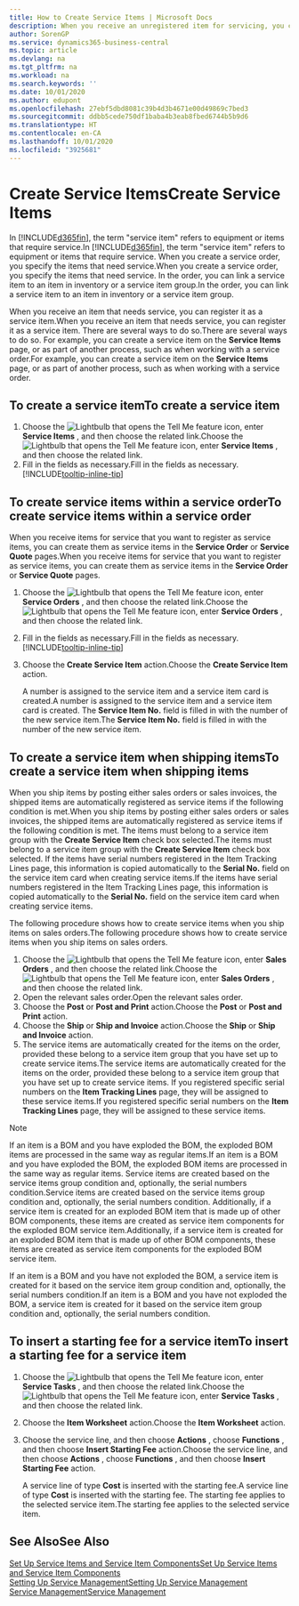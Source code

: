 ```yaml
---
title: How to Create Service Items | Microsoft Docs
description: When you receive an unregistered item for servicing, you can register it as a service item.
author: SorenGP
ms.service: dynamics365-business-central
ms.topic: article
ms.devlang: na
ms.tgt_pltfrm: na
ms.workload: na
ms.search.keywords: ''
ms.date: 10/01/2020
ms.author: edupont
ms.openlocfilehash: 27ebf5dbd8081c39b4d3b4671e00d49869c7bed3
ms.sourcegitcommit: ddbb5cede750df1baba4b3eab8fbed6744b5b9d6
ms.translationtype: HT
ms.contentlocale: en-CA
ms.lasthandoff: 10/01/2020
ms.locfileid: "3925681"
---
```

# <a name="create-service-items"></a><span data-ttu-id="d2bd9-103">Create Service Items</span><span class="sxs-lookup"><span data-stu-id="d2bd9-103">Create Service Items</span></span>
<span data-ttu-id="d2bd9-104">In [!INCLUDE[d365fin](includes/d365fin_md.md)], the term "service item" refers to equipment or items that require service.</span><span class="sxs-lookup"><span data-stu-id="d2bd9-104">In [!INCLUDE[d365fin](includes/d365fin_md.md)], the term "service item" refers to equipment or items that require service.</span></span> <span data-ttu-id="d2bd9-105">When you create a service order, you specify the items that need service.</span><span class="sxs-lookup"><span data-stu-id="d2bd9-105">When you create a service order, you specify the items that need service.</span></span> <span data-ttu-id="d2bd9-106">In the order, you can link a service item to an item in inventory or a service item group.</span><span class="sxs-lookup"><span data-stu-id="d2bd9-106">In the order, you can link a service item to an item in inventory or a service item group.</span></span>    

<span data-ttu-id="d2bd9-107">When you receive an item that needs service, you can register it as a service item.</span><span class="sxs-lookup"><span data-stu-id="d2bd9-107">When you receive an item that needs service, you can register it as a service item.</span></span> <span data-ttu-id="d2bd9-108">There are several ways to do so.</span><span class="sxs-lookup"><span data-stu-id="d2bd9-108">There are several ways to do so.</span></span> <span data-ttu-id="d2bd9-109">For example, you can create a service item on the **Service Items** page, or as part of another process, such as when working with a service order.</span><span class="sxs-lookup"><span data-stu-id="d2bd9-109">For example, you can create a service item on the **Service Items** page, or as part of another process, such as when working with a service order.</span></span>   

## <a name="to-create-a-service-item"></a><span data-ttu-id="d2bd9-110">To create a service item</span><span class="sxs-lookup"><span data-stu-id="d2bd9-110">To create a service item</span></span>  
1. <span data-ttu-id="d2bd9-111">Choose the ![Lightbulb that opens the Tell Me feature](media/ui-search/search_small.png "Tell me what you want to do") icon, enter **Service Items** , and then choose the related link.</span><span class="sxs-lookup"><span data-stu-id="d2bd9-111">Choose the ![Lightbulb that opens the Tell Me feature](media/ui-search/search_small.png "Tell me what you want to do") icon, enter **Service Items** , and then choose the related link.</span></span>
2. <span data-ttu-id="d2bd9-112">Fill in the fields as necessary.</span><span class="sxs-lookup"><span data-stu-id="d2bd9-112">Fill in the fields as necessary.</span></span> [!INCLUDE[tooltip-inline-tip](includes/tooltip-inline-tip_md.md)]  

## <a name="to-create-service-items-within-a-service-order"></a><span data-ttu-id="d2bd9-113">To create service items within a service order</span><span class="sxs-lookup"><span data-stu-id="d2bd9-113">To create service items within a service order</span></span>  
<span data-ttu-id="d2bd9-114">When you receive items for service that you want to register as service items, you can create them as service items in the **Service Order** or **Service Quote** pages.</span><span class="sxs-lookup"><span data-stu-id="d2bd9-114">When you receive items for service that you want to register as service items, you can create them as service items in the **Service Order** or **Service Quote** pages.</span></span>  

1. <span data-ttu-id="d2bd9-115">Choose the ![Lightbulb that opens the Tell Me feature](media/ui-search/search_small.png "Tell me what you want to do") icon, enter **Service Orders** , and then choose the related link.</span><span class="sxs-lookup"><span data-stu-id="d2bd9-115">Choose the ![Lightbulb that opens the Tell Me feature](media/ui-search/search_small.png "Tell me what you want to do") icon, enter **Service Orders** , and then choose the related link.</span></span>  
2. <span data-ttu-id="d2bd9-116">Fill in the fields as necessary.</span><span class="sxs-lookup"><span data-stu-id="d2bd9-116">Fill in the fields as necessary.</span></span> [!INCLUDE[tooltip-inline-tip](includes/tooltip-inline-tip_md.md)]  
3. <span data-ttu-id="d2bd9-117">Choose the **Create Service Item** action.</span><span class="sxs-lookup"><span data-stu-id="d2bd9-117">Choose the **Create Service Item** action.</span></span>  

    <span data-ttu-id="d2bd9-118">A number is assigned to the service item and a service item card is created.</span><span class="sxs-lookup"><span data-stu-id="d2bd9-118">A number is assigned to the service item and a service item card is created.</span></span> <span data-ttu-id="d2bd9-119">The **Service Item No.** field is filled in with the number of the new service item.</span><span class="sxs-lookup"><span data-stu-id="d2bd9-119">The **Service Item No.** field is filled in with the number of the new service item.</span></span>

## <a name="to-create-a-service-item-when-shipping-items"></a><span data-ttu-id="d2bd9-120">To create a service item when shipping items</span><span class="sxs-lookup"><span data-stu-id="d2bd9-120">To create a service item when shipping items</span></span>  
<span data-ttu-id="d2bd9-121">When you ship items by posting either sales orders or sales invoices, the shipped items are automatically registered as service items if the following condition is met.</span><span class="sxs-lookup"><span data-stu-id="d2bd9-121">When you ship items by posting either sales orders or sales invoices, the shipped items are automatically registered as service items if the following condition is met.</span></span> <span data-ttu-id="d2bd9-122">The items must belong to a service item group with the **Create Service Item** check box selected.</span><span class="sxs-lookup"><span data-stu-id="d2bd9-122">The items must belong to a service item group with the **Create Service Item** check box selected.</span></span> <span data-ttu-id="d2bd9-123">If the items have serial numbers registered in the Item Tracking Lines page, this information is copied automatically to the **Serial No.** field on the service item card when creating service items.</span><span class="sxs-lookup"><span data-stu-id="d2bd9-123">If the items have serial numbers registered in the Item Tracking Lines page, this information is copied automatically to the **Serial No.** field on the service item card when creating service items.</span></span>  

<span data-ttu-id="d2bd9-124">The following procedure shows how to create service items when you ship items on sales orders.</span><span class="sxs-lookup"><span data-stu-id="d2bd9-124">The following procedure shows how to create service items when you ship items on sales orders.</span></span>  

1. <span data-ttu-id="d2bd9-125">Choose the ![Lightbulb that opens the Tell Me feature](media/ui-search/search_small.png "Tell me what you want to do") icon, enter **Sales Orders** , and then choose the related link.</span><span class="sxs-lookup"><span data-stu-id="d2bd9-125">Choose the ![Lightbulb that opens the Tell Me feature](media/ui-search/search_small.png "Tell me what you want to do") icon, enter **Sales Orders** , and then choose the related link.</span></span>  
2. <span data-ttu-id="d2bd9-126">Open the relevant sales order.</span><span class="sxs-lookup"><span data-stu-id="d2bd9-126">Open the relevant sales order.</span></span>  
3. <span data-ttu-id="d2bd9-127">Choose the **Post** or **Post and Print** action.</span><span class="sxs-lookup"><span data-stu-id="d2bd9-127">Choose the **Post** or **Post and Print** action.</span></span>  
4. <span data-ttu-id="d2bd9-128">Choose the **Ship** or **Ship and Invoice** action.</span><span class="sxs-lookup"><span data-stu-id="d2bd9-128">Choose the **Ship** or **Ship and Invoice** action.</span></span>  
5. <span data-ttu-id="d2bd9-129">The service items are automatically created for the items on the order, provided these belong to a service item group that you have set up to create service items.</span><span class="sxs-lookup"><span data-stu-id="d2bd9-129">The service items are automatically created for the items on the order, provided these belong to a service item group that you have set up to create service items.</span></span> <span data-ttu-id="d2bd9-130">If you registered specific serial numbers on the **Item Tracking Lines** page, they will be assigned to these service items.</span><span class="sxs-lookup"><span data-stu-id="d2bd9-130">If you registered specific serial numbers on the **Item Tracking Lines** page, they will be assigned to these service items.</span></span>  

> [!NOTE]  
>  <span data-ttu-id="d2bd9-131">If an item is a BOM and you have exploded the BOM, the exploded BOM items are processed in the same way as regular items.</span><span class="sxs-lookup"><span data-stu-id="d2bd9-131">If an item is a BOM and you have exploded the BOM, the exploded BOM items are processed in the same way as regular items.</span></span> <span data-ttu-id="d2bd9-132">Service items are created based on the service items group condition and, optionally, the serial numbers condition.</span><span class="sxs-lookup"><span data-stu-id="d2bd9-132">Service items are created based on the service items group condition and, optionally, the serial numbers condition.</span></span> <span data-ttu-id="d2bd9-133">Additionally, if a service item is created for an exploded BOM item that is made up of other BOM components, these items are created as service item components for the exploded BOM service item.</span><span class="sxs-lookup"><span data-stu-id="d2bd9-133">Additionally, if a service item is created for an exploded BOM item that is made up of other BOM components, these items are created as service item components for the exploded BOM service item.</span></span>  
>   
>  <span data-ttu-id="d2bd9-134">If an item is a BOM and you have not exploded the BOM, a service item is created for it based on the service item group condition and, optionally, the serial numbers condition.</span><span class="sxs-lookup"><span data-stu-id="d2bd9-134">If an item is a BOM and you have not exploded the BOM, a service item is created for it based on the service item group condition and, optionally, the serial numbers condition.</span></span>  

## <a name="to-insert-a-starting-fee-for-a-service-item"></a><span data-ttu-id="d2bd9-135">To insert a starting fee for a service item</span><span class="sxs-lookup"><span data-stu-id="d2bd9-135">To insert a starting fee for a service item</span></span>
1. <span data-ttu-id="d2bd9-136">Choose the ![Lightbulb that opens the Tell Me feature](media/ui-search/search_small.png "Tell me what you want to do") icon, enter **Service Tasks** , and then choose the related link.</span><span class="sxs-lookup"><span data-stu-id="d2bd9-136">Choose the ![Lightbulb that opens the Tell Me feature](media/ui-search/search_small.png "Tell me what you want to do") icon, enter **Service Tasks** , and then choose the related link.</span></span>
2. <span data-ttu-id="d2bd9-137">Choose the **Item Worksheet** action.</span><span class="sxs-lookup"><span data-stu-id="d2bd9-137">Choose the **Item Worksheet** action.</span></span>
3. <span data-ttu-id="d2bd9-138">Choose the service line, and then choose **Actions** , choose **Functions** , and then choose **Insert Starting Fee** action.</span><span class="sxs-lookup"><span data-stu-id="d2bd9-138">Choose the service line, and then choose **Actions** , choose **Functions** , and then choose **Insert Starting Fee** action.</span></span>  

    <span data-ttu-id="d2bd9-139">A service line of type **Cost** is inserted with the starting fee.</span><span class="sxs-lookup"><span data-stu-id="d2bd9-139">A service line of type **Cost** is inserted with the starting fee.</span></span> <span data-ttu-id="d2bd9-140">The starting fee applies to the selected service item.</span><span class="sxs-lookup"><span data-stu-id="d2bd9-140">The starting fee applies to the selected service item.</span></span>

## <a name="see-also"></a><span data-ttu-id="d2bd9-141">See Also</span><span class="sxs-lookup"><span data-stu-id="d2bd9-141">See Also</span></span>  
[<span data-ttu-id="d2bd9-142">Set Up Service Items and Service Item Components</span><span class="sxs-lookup"><span data-stu-id="d2bd9-142">Set Up Service Items and Service Item Components</span></span>](service-how-setup-service-items.md)  
[<span data-ttu-id="d2bd9-143">Setting Up Service Management</span><span class="sxs-lookup"><span data-stu-id="d2bd9-143">Setting Up Service Management</span></span>](service-setup-service.md)  
[<span data-ttu-id="d2bd9-144">Service Management</span><span class="sxs-lookup"><span data-stu-id="d2bd9-144">Service Management</span></span>](service-service.md)  
